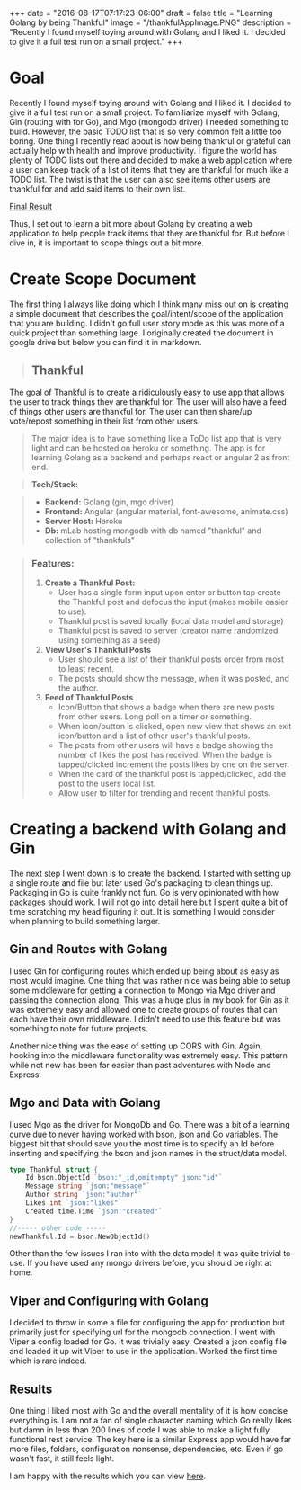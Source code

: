 +++
date = "2016-08-17T07:17:23-06:00"
draft = false
title = "Learning Golang by being Thankful"
image = "/thankfulAppImage.PNG"
description = "Recently I found myself toying around with Golang and I liked it. I decided to give it a full test run on a small project."
+++

# Goal
Recently I found myself toying around with Golang and I liked it. I decided to give it a full test run on a small project. To familiarize myself with Golang, Gin (routing with for Go), and Mgo (mongodb driver) I needed something to build. However, the basic TODO list that is so very common felt a little too boring. One thing I recently read about is how being thankful or grateful can actually help with health and improve productivity. I figure the world has plenty of TODO lists out there and decided to make a web application where a user can keep track of a list of items that they are thankful for much like a TODO list. The twist is that the user can also see items other users are thankful for and add said items to their own list.

[Final Result](/thankful-app/thankful.html)

Thus, I set out to learn a bit more about Golang by creating a web application to help people track items that they are thankful for. But before I dive in, it is important to scope things out a bit more.

# Create Scope Document

The first thing I always like doing which I think many miss out on is creating a simple document that describes the goal/intent/scope of the application that you are building. I didn't go full user story mode as this was more of a quick project than something large. I originally created the document in google drive but below you can find it in markdown.

> ## Thankful
The goal of Thankful is to create a ridiculously easy to use app that allows the user to track things they are thankful for. The user will also have a feed of things other users are thankful for. The user can then share/up vote/repost something in their list from other users.

>The major idea is to have something like a ToDo list app that is very light and can be hosted on heroku or something. The app is for learning Golang as a backend and perhaps react or angular 2 as front end.

> **Tech/Stack:**

> - **Backend:** Golang (gin, mgo driver)
> - **Frontend:** Angular (angular material, font-awesome, animate.css)
> - **Server Host:** Heroku
> - **Db:** mLab hosting mongodb with db named "thankful" and collection of "thankfuls"

> ### Features:
>  1. **Create a Thankful Post:**
>     - User has a single form input upon enter or button tap create the Thankful post and defocus the input (makes mobile easier to use).
>     - Thankful post is saved locally (local data model and storage)
>     - Thankful post is saved to server (creator name randomized using something as a seed)
>  2. **View User's Thankful Posts**
>     - User should see a list of their thankful posts order from most to least recent.
>     - The posts should show the message, when it was posted, and the author.
>  3. **Feed of Thankful Posts**
>     - Icon/Button that shows a badge when there are new posts from other users. Long poll on a timer or something.
>     - When icon/button is clicked, open new view that shows an exit icon/button and a list of other user's thankful posts.
>     - The posts from other users will have a badge showing the number of likes the post has received. When the badge is tapped/clicked increment the posts likes by one on the server.
>     - When the card of the thankful post is tapped/clicked, add the post to the users local list.
>     - Allow user to filter for trending and recent thankful posts.

# Creating a backend with Golang and Gin

The next step I went down is to create the backend. I started with setting up a single route and file but later used Go's packaging to clean things up. Packaging in Go is quite frankly not fun. Go is very opinionated with how packages should work. I will not go into detail here but I spent quite a bit of time scratching my head figuring it out. It is something I would consider when planning to build something larger.

## Gin and Routes with Golang
I used Gin for configuring routes which ended up being about as easy as most would imagine. One thing that was rather nice was being able to setup some middleware for getting a connection to Mongo via Mgo driver and passing the connection along. This was a huge plus in my book for Gin as it was extremely easy and allowed one to create groups of routes that can each have their own middleware. I didn't need to use this feature but was something to note for future projects.

Another nice thing was the ease of setting up CORS with Gin. Again, hooking into the middleware functionality was extremely easy. This pattern while not new has been far easier than past adventures with Node and Express.

## Mgo and Data with Golang
I used Mgo as the driver for MongoDb and Go. There was a bit of a learning curve due to never having worked with bson, json and Go variables. The biggest bit that should save you the most time is to specify an Id before inserting and specifying the bson and json names in the struct/data model.

``` go
type Thankful struct {
    Id bson.ObjectId `bson:"_id,omitempty" json:"id"`
    Message string `json:"message"`
    Author string `json:"author"`
    Likes int `json:"likes"`
    Created time.Time `json:"created"`
}
//----- other code -----
newThankful.Id = bson.NewObjectId()
```

Other than the few issues I ran into with the data model it was quite trivial to use. If you have used any mongo drivers before, you should be right at home.

## Viper and Configuring with Golang
I decided to throw in some a file for configuring the app for production but primarily just for specifying url for the mongodb connection. I went with Viper a config loaded for Go. It was trivially easy. Created a json config file and loaded it up wit Viper to use in the application. Worked the first time which is rare indeed.

## Results
One thing I liked most with Go and the overall mentality of it is how concise everything is. I am not a fan of single character naming which Go really likes but damn in less than 200 lines of code I was able to make a light fully functional rest service. The key here is a similar Express app would have far more files, folders, configuration nonsense, dependencies, etc. Even if go wasn't fast, it still feels light.

I am happy with the results which you can view [here](/thankful-app/thankful.html).

